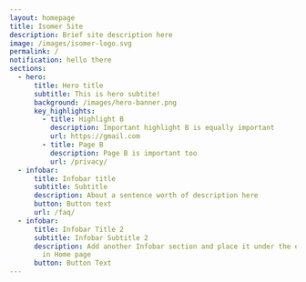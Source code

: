 ```yaml
---
layout: homepage
title: Isomer Site
description: Brief site description here
image: /images/isomer-logo.svg
permalink: /
notification: hello there
sections:
  - hero:
      title: Hero title
      subtitle: This is hero subtite!
      background: /images/hero-banner.png
      key_highlights:
        - title: Highlight B
          description: Important highlight B is equally important
          url: https://gmail.com
        - title: Page B
          description: Page B is important too
          url: /privacy/
  - infobar:
      title: Infobar title
      subtitle: Subtitle
      description: About a sentence worth of description here
      button: Button text
      url: /faq/
  - infobar:
      title: Infobar Title 2
      subtitle: Infobar Subtitle 2
      description: Add another Infobar section and place it under the existing infobar
        in Home page
      button: Button Text
---
```

